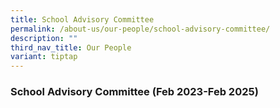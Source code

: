 ```yaml
---
title: School Advisory Committee
permalink: /about-us/our-people/school-advisory-committee/
description: ""
third_nav_title: Our People
variant: tiptap
---
```

<h3>School Advisory Committee (Feb 2023-Feb 2025)</h3>
<p></p>
<p></p>
<p></p>
<p></p>
<p></p>
<p></p>
<p></p>